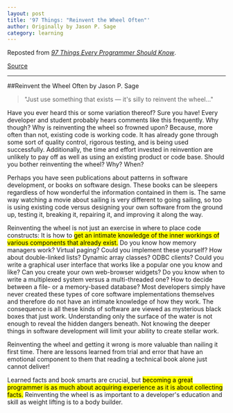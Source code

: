 ```yaml
---
layout: post
title: '97 Things: "Reinvent the Wheel Often"'
author: Originally by Jason P. Sage
category: learning
---
```


Reposted from [<i class="fa fa-book"></i> *97 Things Every Programmer Should Know*](http://www.amazon.com/Things-Every-Programmer-Should-Know-ebook/dp/B0039OVIAK/ref=tmm_kin_title_0?_encoding=UTF8&amp;sr=8-1&amp;qid=1427176231).

[<i class="fa fa-list-alt"></i> Source](http://programmer.97things.oreilly.com/wiki/index.php/Reinvent_the_Wheel_Often)

---

##Reinvent the Wheel Often by Jason P. Sage

>"Just use something that exists — it's silly to reinvent the wheel..."

Have you ever heard this or some variation thereof? Sure you have! Every developer and student probably hears comments like this frequently. Why though? Why is reinventing the wheel so frowned upon? Because, more often than not, existing code is working code. It has already gone through some sort of quality control, rigorous testing, and is being used successfully. Additionally, the time and effort invested in reinvention are unlikely to pay off as well as using an existing product or code base. Should you bother reinventing the wheel? Why? When?

Perhaps you have seen publications about patterns in software development, or books on software design. These books can be sleepers regardless of how wonderful the information contained in them is. The same way watching a movie about sailing is very different to going sailing, so too is using existing code versus designing your own software from the ground up, testing it, breaking it, repairing it, and improving it along the way.

Reinventing the wheel is not just an exercise in where to place code constructs: It is how to <mark>get an intimate knowledge of the inner workings of various components that already exist.</mark> Do you know how memory managers work? Virtual paging? Could you implement these yourself? How about double-linked lists? Dynamic array classes? ODBC clients? Could you write a graphical user interface that works like a popular one you know and like? Can you create your own web-browser widgets? Do you know when to write a multiplexed system versus a multi-threaded one? How to decide between a file- or a memory-based database? Most developers simply have never created these types of core software implementations themselves and therefore do not have an intimate knowledge of how they work. The consequence is all these kinds of software are viewed as mysterious black boxes that just work. Understanding only the surface of the water is not enough to reveal the hidden dangers beneath. Not knowing the deeper things in software development will limit your ability to create stellar work.

Reinventing the wheel and getting it wrong is more valuable than nailing it first time. There are lessons learned from trial and error that have an emotional component to them that reading a technical book alone just cannot deliver!

Learned facts and book smarts are crucial, but <mark>becoming a great programmer is as much about acquiring experience as it is about collecting facts.</mark> Reinventing the wheel is as important to a developer's education and skill as weight lifting is to a body builder.